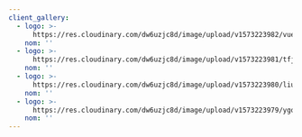```yaml
---
client_gallery:
  - logo: >-
      https://res.cloudinary.com/dw6uzjc8d/image/upload/v1573223982/vuezotoslbpmenzd15cs.jpg
    nom: ''
  - logo: >-
      https://res.cloudinary.com/dw6uzjc8d/image/upload/v1573223981/tfjgls8ay97cblizfvdi.jpg
    nom: ''
  - logo: >-
      https://res.cloudinary.com/dw6uzjc8d/image/upload/v1573223980/liutrwbdtio0ay693ski.jpg
    nom: ''
  - logo: >-
      https://res.cloudinary.com/dw6uzjc8d/image/upload/v1573223979/ygozqkbfy1g3ycxtouoe.png
    nom: ''
---
```


